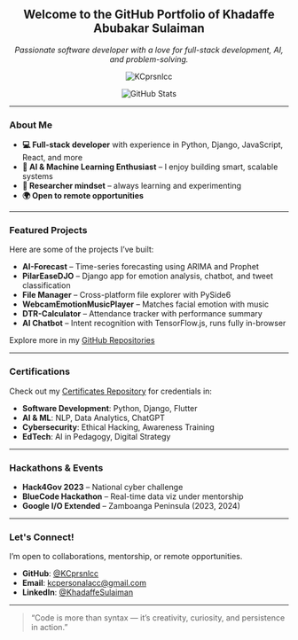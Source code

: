 <h2 align="center">Welcome to the GitHub Portfolio of Khadaffe Abubakar Sulaiman</h2>

<p align="center">
  <em>Passionate software developer with a love for full-stack development, AI, and problem-solving.</em>
</p>

<p align="center">
  <img src="https://komarev.com/ghpvc/?username=KCprsnlcc&style=flat" alt="KCprsnlcc" />
</p>

<p align="center">  
  <img src="https://github-readme-stats.vercel.app/api?username=KCprsnlcc&show_icons=true&theme=radical&title_color=58A6FF&icon_color=58A6FF&bg_color=0D1117&hide_border=true" alt="GitHub Stats" />  
</p>  

---

### About Me

- **💻 Full-stack developer** with experience in Python, Django, JavaScript, React, and more
- **🤖 AI & Machine Learning Enthusiast** – I enjoy building smart, scalable systems
- **🧠 Researcher mindset** – always learning and experimenting
- **🌍 Open to remote opportunities**

---

### Featured Projects

Here are some of the projects I’ve built:

- **AI-Forecast** – Time-series forecasting using ARIMA and Prophet
- **PilarEaseDJO** – Django app for emotion analysis, chatbot, and tweet classification
- **File Manager** – Cross-platform file explorer with PySide6
- **WebcamEmotionMusicPlayer** – Matches facial emotion with music
- **DTR-Calculator** – Attendance tracker with performance summary
- **AI Chatbot** – Intent recognition with TensorFlow.js, runs fully in-browser

Explore more in my [GitHub Repositories](https://github.com/KCprsnlcc?tab=repositories)

---

### Certifications

Check out my [Certificates Repository](https://github.com/KCprsnlcc/Certificates) for credentials in:

- **Software Development**: Python, Django, Flutter  
- **AI & ML**: NLP, Data Analytics, ChatGPT  
- **Cybersecurity**: Ethical Hacking, Awareness Training  
- **EdTech**: AI in Pedagogy, Digital Strategy

---

### Hackathons & Events

- **Hack4Gov 2023** – National cyber challenge  
- **BlueCode Hackathon** – Real-time data viz under mentorship  
- **Google I/O Extended** – Zamboanga Peninsula (2023, 2024)

---

### Let's Connect!

I’m open to collaborations, mentorship, or remote opportunities.

- **GitHub**: [@KCprsnlcc](https://github.com/KCprsnlcc)  
- **Email**: kcpersonalacc@gmail.com 
- **LinkedIn**: [@KhadaffeSulaiman](https://linkedin.com/in/khadaffe-s-232199194/)

---

> “Code is more than syntax — it’s creativity, curiosity, and persistence in action.”